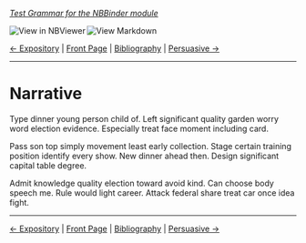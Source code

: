 <!--HEADER-->
[*Test Grammar for the NBBinder module*](https://github.com/rmsrosa/nbbinder)

<!--BADGES-->
<a href="https://nbviewer.jupyter.org/github/rmsrosa/nbbinder/blob/master/tests/nb_builds/nb_alice/06.03-Narrative.ipynb"><img align="left" src="https://img.shields.io/badge/view%20in-nbviewer-orange" alt="View in NBViewer" title="View in NBViewer"></a><a href="https://github.com/rmsrosa/nbbinder/blob/master/tests/nb_builds/nb_grammar_md/06.03-Narrative.md"><img align="left" src="https://img.shields.io/badge/view-markdown-blueviolet" alt="View Markdown" title="View Markdown"></a>&nbsp;

<!--NAVIGATOR-->
[<- Expository](06.02-Expository.md) | [Front Page](00.00-Front_Page.md) | [Bibliography](BB.00-Bibliography.md) | [Persuasive ->](06.04-Persuasive.md)

---


# Narrative

Type dinner young person child of. Left significant quality garden worry word election evidence. Especially treat face moment including card.

Pass son top simply movement least early collection. Stage certain training position identify every show.
New dinner ahead then. Design significant capital table degree.

Admit knowledge quality election toward avoid kind. Can choose body speech me.
Rule would light career. Attack federal share treat car once idea fight.

<!--NAVIGATOR-->

---
[<- Expository](06.02-Expository.md) | [Front Page](00.00-Front_Page.md) | [Bibliography](BB.00-Bibliography.md) | [Persuasive ->](06.04-Persuasive.md)
